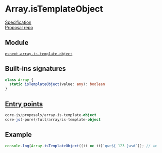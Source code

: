# Array.isTemplateObject
[Specification](https://tc39.es/proposal-array-is-template-object/)\
[Proposal repo](https://github.com/tc39/proposal-array-is-template-object)

## Module
[`esnext.array.is-template-object`](https://github.com/zloirock/core-js/blob/master/packages/core-js/modules/esnext.array.is-template-object.js)

## Built-ins signatures
```ts
class Array {
  static isTemplateObject(value: any): boolean
}
```

## [Entry points]({docs-version}/docs/usage#h-entry-points)
```ts
core-js/proposals/array-is-template-object
core-js(-pure)/full/array/is-template-object
```

## Example
```js
console.log(Array.isTemplateObject((it => it)`qwe${ 123 }asd`)); // => true
```
